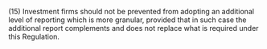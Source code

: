 (15) Investment firms should not be prevented from adopting an additional level of reporting which is more granular, provided that in such case the additional report complements and does not replace what is required under this Regulation.